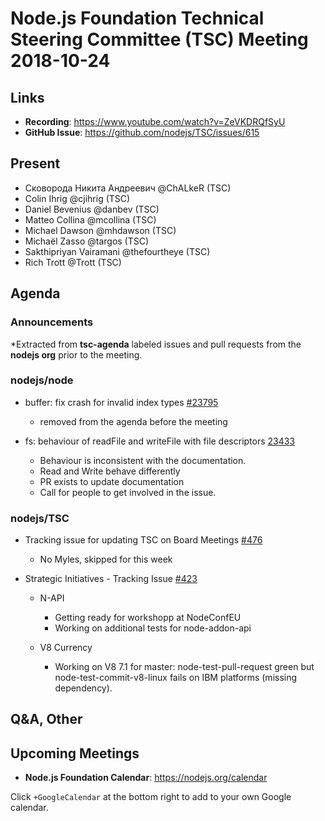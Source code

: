 # Node.js Foundation Technical Steering Committee (TSC) Meeting 2018-10-24

## Links

* **Recording**:  https://www.youtube.com/watch?v=ZeVKDRQfSyU
* **GitHub Issue**: https://github.com/nodejs/TSC/issues/615

## Present

* Сковорода Никита Андреевич @ChALkeR (TSC)
* Colin Ihrig @cjihrig (TSC)
* Daniel Bevenius @danbev (TSC)
* Matteo Collina @mcollina (TSC)
* Michael Dawson @mhdawson (TSC)
* Michaël Zasso @targos (TSC)
* Sakthipriyan Vairamani @thefourtheye (TSC)
* Rich Trott @Trott (TSC)

## Agenda

### Announcements
 
*Extracted from **tsc-agenda** labeled issues and pull requests from the **nodejs org** prior to the meeting.

### nodejs/node

* buffer: fix crash for invalid index types [#23795](https://github.com/nodejs/node/pull/23795)
  * removed from the agenda before the meeting
  
* fs: behaviour of readFile and writeFile with file descriptors [23433]( https://github.com/nodejs/node/issues/23433)
  * Behaviour is inconsistent with the documentation.
  * Read and Write behave differently
  * PR exists to update documentation
  * Call for people to get involved in the issue.

### nodejs/TSC

* Tracking issue for updating TSC on Board Meetings [#476](https://github.com/nodejs/TSC/issues/476)
  * No Myles, skipped for this week




* Strategic Initiatives - Tracking Issue [#423](https://github.com/nodejs/TSC/issues/423)
  * N-API
    * Getting ready for workshopp at NodeConfEU
    * Working on additional tests for node-addon-api

  * V8 Currency
    * Working on V8 7.1 for master: node-test-pull-request green but node-test-commit-v8-linux 
       fails on IBM platforms (missing dependency).

## Q&A, Other

## Upcoming Meetings

* **Node.js Foundation Calendar**: https://nodejs.org/calendar

Click `+GoogleCalendar` at the bottom right to add to your own Google calendar.


